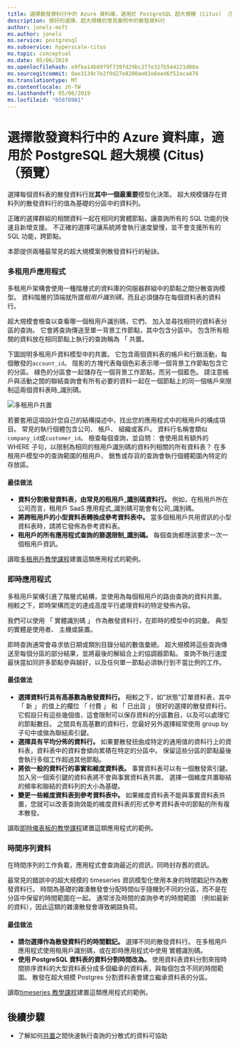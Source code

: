 ```yaml
---
title: 選擇散發資料行中的 Azure 資料庫，適用於 PostgreSQL 超大規模 (Citus) （預覽）
description: 很好的選擇，超大規模的常見案例中的散發資料行
author: jonels-msft
ms.author: jonels
ms.service: postgresql
ms.subservice: hyperscale-citus
ms.topic: conceptual
ms.date: 05/06/2019
ms.openlocfilehash: e9fba14b8979f739fd29bc277e32fb544221d08a
ms.sourcegitcommit: 0ae3139c7e2f9d27e8200ae02e6eed6f52aca476
ms.translationtype: MT
ms.contentlocale: zh-TW
ms.lasthandoff: 05/06/2019
ms.locfileid: "65078981"
---
```

# <a name="choose-distribution-columns-in-azure-database-for-postgresql--hyperscale-citus-preview"></a>選擇散發資料行中的 Azure 資料庫，適用於 PostgreSQL 超大規模 (Citus) （預覽）

選擇每個資料表的散發資料行就**其中一個最重要**模型化決策。 超大規模儲存在資料列的散發資料行的值為基礎的分區中的資料列。

正確的選擇群組的相關資料一起在相同的實體節點，讓查詢所有的 SQL 功能的快速且新增支援。 不正確的選擇可讓系統將會執行速度變慢，並不會支援所有的 SQL 功能，跨節點。

本節提供兩種最常見的超大規模案例散發資料行的秘訣。

### <a name="multi-tenant-apps"></a>多租用戶應用程式

多租用戶架構會使用一種階層式的資料庫的伺服器群組中的節點之間分散查詢模型。  資料階層的頂端就所謂*租用戶識別碼*，而且必須儲存在每個資料表的資料行。

超大規模會檢查以查看哪一個租用戶識別碼，它們、 加入並尋找相符的資料表分區的查詢。 它會將查詢傳送至單一背景工作節點，其中包含分區中。 包含所有相關的資料放在相同節點上執行的查詢稱為 「 共置。

下圖說明多租用戶資料模型中的共置。 它包含兩個資料表的帳戶和行銷活動，每個散發的`account_id`。 陰影的方塊代表每個色彩表示哪一個背景工作節點包含它的分區。 綠色的分區會一起儲存在一個背景工作節點，而另一個藍色。 請注意帳戶與活動之間的聯結查詢會有所有必要的資料一起在一個節點上的同一個帳戶來限制這兩個資料表時\_識別碼。

![多租用戶共置](media/concepts-hyperscale-choosing-distribution-column/multi-tenant-colocation.png)

若要套用這項設計您自己的結構描述中，找出您的應用程式中的租用戶的構成項目。 常見的執行個體包含公司、 帳戶、 組織或客戶。 資料行名稱會類似`company_id`或`customer_id`。 檢查每個查詢，並自問： 會使用具有額外的 WHERE 子句，以限制為相同的租用戶識別碼的資料列相關的所有資料表？
在多租用戶模型中的查詢範圍的租用戶、 銷售或存貨的查詢會執行個體範圍內特定的存放區。

#### <a name="best-practices"></a>最佳做法

-   **資料分割散發資料表，由常見的租用戶\_識別碼資料行。** 例如，在租用戶所在公司而言，租用戶 SaaS 應用程式\_識別碼可能會有公司\_識別碼。
-   **將跨租用戶的小型資料表轉換成參考資料表中。** 當多個租用戶共用資訊的小型資料表時，請將它發佈為參考資料表。
-   **租用戶的所有應用程式查詢的篩選限制\_識別碼。** 每個查詢都應該要求一次一個租用戶資訊。

讀取[多租用戶教學課程](./tutorial-design-database-hyperscale-multi-tenant.md)建置這類應用程式的範例。

### <a name="real-time-apps"></a>即時應用程式

多租用戶架構引進了階層式結構，並使用為每個租用戶的路由查詢的資料共置。 相較之下，即時架構而定的達成高度平行處理資料的特定發佈內容。

我們可以使用 「 實體識別碼 」 作為散發資料行，在即時的模型中的詞彙。 典型的實體是使用者、 主機或裝置。

即時查詢通常會尋求依日期或類別目錄分組的數值彙總。 超大規模將這些查詢傳送至每個分區的部分結果，並將最後的解組合上的協調器節點。 查詢不執行速度最快當如同許多節點參與越好，以及任何單一節點必須執行到不當比例的工作。

#### <a name="best-practices"></a>最佳做法

-   **選擇資料行具有高基數為散發資料行。** 相較之下，如\"狀態\"訂單資料表，其中 「 新 」 的值上的欄位 「 付費 」 和 「 已出貨 」 很好的選擇的散發資料行。 它假設只有這些幾個值，這會限制可以保存資料的分區數目，以及可以處理它的節點數目。 之間具有高基數的資料行，您最好另外選擇經常使用 group by 子句中或做為聯結索引鍵。
-   **選擇具有平均分佈的資料行。** 如果要散發扭曲成特定的通用值的資料行上的資料表，資料表中的資料會傾向累積在特定的分區中。 保留這些分區的節點最後會執行多個工作超過其他節點。
-   **將依一般的資料行的事實和維度資料表。**
    事實資料表可以有一個散發索引鍵。 加入另一個索引鍵的資料表將不會與事實資料表共置。 選擇一個維度共置聯結的頻率和聯結的資料列的大小為基礎。
-   **變更一些維度資料表到參考資料表中。** 如果維度資料表不能與事實資料表共置，您就可以改善查詢效能的維度資料表的形式參考資料表中的節點的所有複本散發。

讀取[即時儀表板的教學課程](./tutorial-design-database-hyperscale-realtime.md)建置這類應用程式的範例。

### <a name="timeseries-data"></a>時間序列資料

在時間序列的工作負載，應用程式會查詢最近的資訊，同時封存舊的資訊。

最常見的錯誤中的超大規模的 timeseries 資訊模型化使用本身的時間戳記作為散發資料行。 時間為基礎的雜湊散發會分配時間似乎隨機到不同的分區，而不是在分區中保留的時間範圍在一起。 通常涉及時間的查詢參考的時間範圍 （例如最新的資料），因此這類的雜湊散發會導致網路負荷。

#### <a name="best-practices"></a>最佳做法

-   **請勿選擇作為散發資料行的時間戳記。** 選擇不同的散發資料行。 在多租用戶應用程式使用租用戶識別碼，或在即時應用程式中使用 實體識別碼。
-   **使用 PostgreSQL 資料表的資料分割時間改為。** 使用資料表資料分割來按時間排序資料的大型資料表分成多個繼承的資料表，與每個包含不同的時間範圍。  散發在超大規模 Postgres 分割資料表會建立繼承資料表的分區。

讀取[timeseries 教學課程](https://aka.ms/hyperscale-tutorial-timeseries)建置這類應用程式的範例。

## <a name="next-steps"></a>後續步驟
- 了解如何[共置](concepts-hyperscale-colocation.md)之間快速執行查詢的分散式的資料可協助
